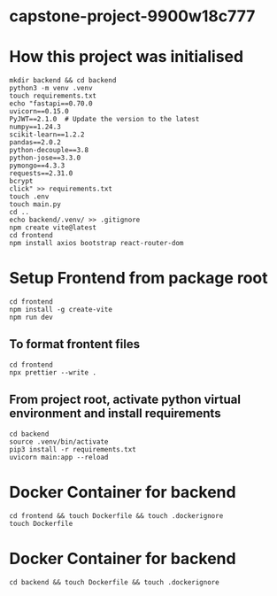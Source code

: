 # capstone-project-9900w18c777
# How this project was initialised
```
mkdir backend && cd backend
python3 -m venv .venv
touch requirements.txt
echo "fastapi==0.70.0
uvicorn==0.15.0
PyJWT==2.1.0  # Update the version to the latest
numpy==1.24.3
scikit-learn==1.2.2
pandas==2.0.2
python-decouple==3.8
python-jose==3.3.0
pymongo==4.3.3
requests==2.31.0
bcrypt
click" >> requirements.txt
touch .env 
touch main.py
cd .. 
echo backend/.venv/ >> .gitignore
npm create vite@latest
cd frontend
npm install axios bootstrap react-router-dom
```

# Setup Frontend from package root
```
cd frontend
npm install -g create-vite
npm run dev
```

## To format frontent files
```
cd frontend
npx prettier --write .
```

## From project root, activate python virtual environment and install requirements
```
cd backend
source .venv/bin/activate
pip3 install -r requirements.txt 
uvicorn main:app --reload
```

# Docker Container for backend
```
cd frontend && touch Dockerfile && touch .dockerignore
touch Dockerfile
```

# Docker Container for backend
```
cd backend && touch Dockerfile && touch .dockerignore
```
